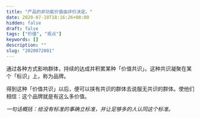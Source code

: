 ```yaml
---
title: "产品的非功能价值由评价决定。"
date: 2020-07-18T18:16:26+08:00
hidden: false
draft: false
tags: ["价值", "观点"]
keywords: []
description: ""
slug: "2020072001"
---
```


通过各种方式影响群体，持续的达成并积累某种「价值共识」。这种共识凝聚在某个「标识」上，称为品牌。

得到这种「价值共识」以后，便可以挟有共识的群体去说服无共识的群体。使他们相信：这个品牌就是有这么多价值。

*一句话概括：给没有标准的事确立标准，并让足够多的人认同这个标准。*